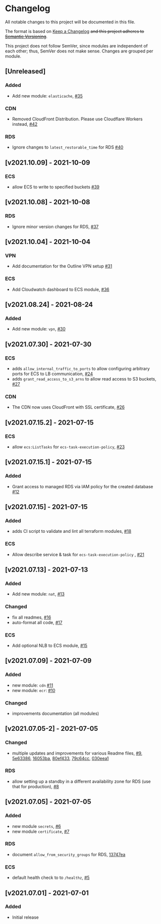 # Changelog
All notable changes to this project will be documented in this file.

The format is based on [Keep a Changelog](https://keepachangelog.com/en/1.0.0/) ~~and this project adheres to [Semantic Versioning](https://semver.org/spec/v2.0.0)~~.

This project does not follow SemVer, since modules are independent of each other; thus, SemVer does not make sense. Changes are grouped per module.


## [Unreleased]
### Added
- Add new module: `elasticache`, [#35](https://github.com/dbl-works/terraform/pull/35)
### CDN
- Removed CloudFront Distribution. Please use Cloudflare Workers instead, [#42](https://github.com/dbl-works/terraform/pull/42)
### RDS
- Ignore changes to `latest_restorable_time` for RDS [#40](https://github.com/dbl-works/terraform/pull/40)

## [v2021.10.09] - 2021-10-09
### ECS
- allow ECS to write to specified buckets [#39](https://github.com/dbl-works/terraform/pull/39)

## [v2021.10.08] - 2021-10-08
### RDS
- Ignore minor version changes for RDS, [#37](https://github.com/dbl-works/terraform/pull/37)

## [v2021.10.04] - 2021-10-04
### VPN
- Add documentation for the Outline VPN setup [#31](https://github.com/dbl-works/terraform/pull/31)
### ECS
- Add Cloudwatch dashboard to ECS module, [#36](https://github.com/dbl-works/terraform/pull/36)

## [v2021.08.24] - 2021-08-24
### Added
- Add new module: `vpn`, [#30](https://github.com/dbl-works/terraform/pull/30)

## [v2021.07.30] - 2021-07-30
### ECS
- adds `allow_internal_traffic_to_ports` to allow configuring arbitrary ports for ECS to LB communication, [#24](https://github.com/dbl-works/terraform/pull/24)
- adds `grant_read_access_to_s3_arns` to allow read access to S3 buckets, [#27](https://github.com/dbl-works/terraform/pull/27)
### CDN
- The CDN now uses CloudFront with SSL certificate, [#26](https://github.com/dbl-works/terraform/pull/26)


## [v2021.07.15.2] - 2021-07-15
### ECS
- allow `ecs:ListTasks` for `ecs-task-execution-policy`, [#23](https://github.com/dbl-works/terraform/pull/23/)


## [v2021.07.15.1] - 2021-07-15
### Added
- Grant access to managed RDS via IAM policy for the created database [#12](https://github.com/dbl-works/terraform/pull/12)


## [v2021.07.15] - 2021-07-15
### Added
- adds CI script to validate and lint all terraform modules, [#18](https://github.com/dbl-works/terraform/pull/18)
### ECS
- Allow describe service & task for `ecs-task-execution-policy` , [#21](https://github.com/dbl-works/terraform/pull/21)


## [v2021.07.13] - 2021-07-13
### Added
- Add new module: `nat`, [#13](https://github.com/dbl-works/terraform/pull/13)
### Changed
- fix all readmes, [#16](https://github.com/dbl-works/terraform/pull/16)
- auto-format all code, [#17](https://github.com/dbl-works/terraform/pull/17)
### ECS
- Add optional NLB to ECS module, [#15](https://github.com/dbl-works/terraform/pull/15)


## [v2021.07.09] - 2021-07-09
### Added
- new module: `cdn` [#11](https://github.com/dbl-works/terraform/pull/11)
- new module: `ecr`: [#10](https://github.com/dbl-works/terraform/pull/10)
### Changed
- improvements documentation (all modules)


## [v2021.07.05-2] - 2021-07-05
### Changed
- multiple updates and improvements for various Readme files, [#9](https://github.com/dbl-works/terraform/pull/9), [5e63386](https://github.com/dbl-works/terraform/commit/5e63386c4d1ec42b33993aeb073db9e9db868713), [16053ba](https://github.com/dbl-works/terraform/commit/16053ba8e12e8441dd642001a3e3f8859933beb3), [80ef433](https://github.com/dbl-works/terraform/commit/80ef433ebb7f179a930f84e3f3bdfa6b4476bc7e), [79c64cc](https://github.com/dbl-works/terraform/commit/79c64cc134b017049f0f138bbd2744758e6f2216), [030eea1](https://github.com/dbl-works/terraform/commit/030eea1ca3e092a94931e191dc73bac9783f273f)
### RDS
- allow setting up a standby in a different availability zone for RDS (use that for production), [#8](https://github.com/dbl-works/terraform/pull/8)


## [v2021.07.05] - 2021-07-05
### Added
- new module `secrets`, [#6](https://github.com/dbl-works/terraform/pull/6)
- new module `certificate`, [#7](https://github.com/dbl-works/terraform/pull/7)
### RDS
- document `allow_from_security_groups` for RDS, [13747ea](https://github.com/dbl-works/terraform/commit/13747ea6a04912d0f9ea16ec3700e101b6496e1b)
### ECS
- default health check to to `/healthz`, [#5](https://github.com/dbl-works/terraform/pull/5)

## [v2021.07.01] - 2021-07-01
### Added
- Initial release
